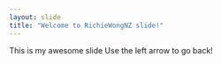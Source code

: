 ```yaml
---
layout: slide
title: "Welcome to RichieWongNZ slide!"
---
```

This is my awesome slide
Use the left arrow to go back!